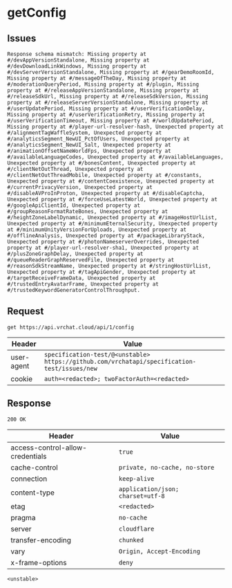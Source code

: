 # getConfig

## Issues
```
Response schema mismatch: Missing property at #/devAppVersionStandalone, Missing property at #/devDownloadLinkWindows, Missing property at #/devServerVersionStandalone, Missing property at #/gearDemoRoomId, Missing property at #/messageOfTheDay, Missing property at #/moderationQueryPeriod, Missing property at #/plugin, Missing property at #/releaseAppVersionStandalone, Missing property at #/releaseSdkUrl, Missing property at #/releaseSdkVersion, Missing property at #/releaseServerVersionStandalone, Missing property at #/userUpdatePeriod, Missing property at #/userVerificationDelay, Missing property at #/userVerificationRetry, Missing property at #/userVerificationTimeout, Missing property at #/worldUpdatePeriod, Missing property at #/player-url-resolver-hash, Unexpected property at #/alignmentTagWaffleSystem, Unexpected property at #/analyticsSegment_NewUI_PctOfUsers, Unexpected property at #/analyticsSegment_NewUI_Salt, Unexpected property at #/animationOffsetNameWorldFps, Unexpected property at #/availableLanguageCodes, Unexpected property at #/availableLanguages, Unexpected property at #/bonesContent, Unexpected property at #/clientNetOutThread, Unexpected property at #/clientNetOutThreadMobile, Unexpected property at #/constants, Unexpected property at #/contentCoexistence, Unexpected property at #/currentPrivacyVersion, Unexpected property at #/disableAVProInProton, Unexpected property at #/disableCaptcha, Unexpected property at #/forceUseLatestWorld, Unexpected property at #/googleApiClientId, Unexpected property at #/groupReasonFormatRateBones, Unexpected property at #/heightZoneLabelDynamic, Unexpected property at #/imageHostUrlList, Unexpected property at #/minimumEternalSecurity, Unexpected property at #/minimumUnityVersionForUploads, Unexpected property at #/offlineAnalysis, Unexpected property at #/packageLibraryStack, Unexpected property at #/photonNameserverOverrides, Unexpected property at #/player-url-resolver-sha1, Unexpected property at #/plusZoneGraphDelay, Unexpected property at #/queueReaderGraphReservedFile, Unexpected property at #/reasonSdkStreamName, Unexpected property at #/stringHostUrlList, Unexpected property at #/tagApiGender, Unexpected property at #/targetReceiveFrameData, Unexpected property at #/trustedEntryAvatarFrame, Unexpected property at #/trustedKeywordGeneratorControlThroughput.
```

## Request
`get https://api.vrchat.cloud/api/1/config`

| Header | Value |
| ------ | ----- |
| user-agent | `specification-test/@<unstable> https://github.com/vrchatapi/specification-test/issues/new` |
| cookie | `auth=<redacted>; twoFactorAuth=<redacted>` |


## Response
`200 OK`

| Header | Value |
| ------ | ----- |
| access-control-allow-credentials | `true` |
| cache-control | `private, no-cache, no-store` |
| connection | `keep-alive` |
| content-type | `application/json; charset=utf-8` |
| etag | `<redacted>` |
| pragma | `no-cache` |
| server | `cloudflare` |
| transfer-encoding | `chunked` |
| vary | `Origin, Accept-Encoding` |
| x-frame-options | `deny` |

```jsonc
<unstable>
```
